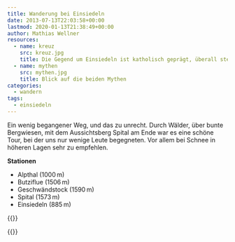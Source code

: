 ```yaml
---
title: Wanderung bei Einsiedeln
date: 2013-07-13T22:03:58+00:00
lastmod: 2020-01-13T21:38:49+00:00
author: Mathias Wellner
resources:
  - name: kreuz
    src: kreuz.jpg
    title: Die Gegend um Einsiedeln ist katholisch geprägt, überall stehen Kreuze.
  - name: mythen
    src: mythen.jpg
    title: Blick auf die beiden Mythen
categories:
  - wandern
tags:
  - einsiedeln
---
```

Ein wenig begangener Weg, und das zu unrecht. Durch Wälder, über bunte Bergwiesen, mit dem Aussichtsberg Spital am Ende war es eine schöne Tour, bei der uns nur wenige Leute begegneten. Vor allem bei Schnee in höheren Lagen sehr zu empfehlen. 

**Stationen**

  * Alpthal (1000&thinsp;m)
  * Butziflue (1506&thinsp;m)
  * Geschwändstock (1590&thinsp;m)
  * Spital (1573&thinsp;m)
  * Einsiedeln (885&thinsp;m)

{{<responsive-image name="mythen">}}

{{<responsive-image name="kreuz">}}